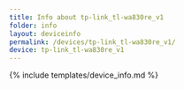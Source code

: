 ```yaml
---
title: Info about tp-link_tl-wa830re_v1
folder: info
layout: deviceinfo
permalink: /devices/tp-link_tl-wa830re_v1/
device: tp-link_tl-wa830re_v1
---
```

{% include templates/device_info.md %}

